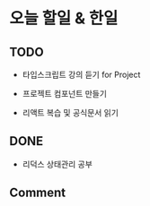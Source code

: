 # 오늘 할일 & 한일

## TODO

- 타입스크립트 강의 듣기 for Project

- 프로젝트 컴포넌트 만들기

- 리액트 복습 및 공식문서 읽기

## DONE

- 리덕스 상태관리 공부

## Comment
